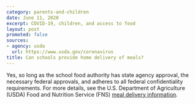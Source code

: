 ```yaml
---
category: parents-and-children
date: June 11, 2020
excerpt: COVID-19, children, and access to food
layout: post
promoted: false
sources:
- agency: usda
  url: https://www.usda.gov/coronavirus
title: Can schools provide home delivery of meals?
---
```


Yes, so long as the school food authority has state agency approval, the necessary federal approvals, and adheres to all federal confidentiality requirements. For more details, see the U.S. Department of Agriculture (USDA) Food and Nutrition Service (FNS) [meal delivery information](https://www.fns.usda.gov/sfsp/covid-19-meal-delivery).
